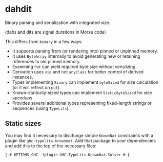 # dahdit

Binary parsing and serialization with integrated size.

(dahs and dits are signal durations in Morse code)

This differs from `binary` in a few ways:

* It supports parsing from (or rendering into) pinned or unpinned memory.
* It uses `ByteArray` internally to avoid generating new or retaining references to old pinned memory.
* Examining `Put` can yield required byte size without serializing.
* Derivation uses `via` and not `anyclass` for better control of derived instances.
* Types implementing `Binary` can implement `byteSized` for size calculation (or it will reflect on `put`).
* Known-statically-sized types can implement `StaticByteSized` for size speedups.
* Provides several additional types representing fixed-length strings or sequences (using `TypeLits`).

## Static sizes

You may find it necessary to discharge simple `KnownNat` constraints with a plugin like `ghc-typelits-knownnat`.
Add that package to your dependencies and add this to the top of the necessary files:

    {-# OPTIONS_GHC -fplugin GHC.TypeLits.KnownNat.Solver #-}

